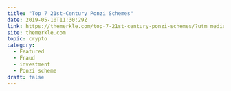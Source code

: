 ```yaml
---
title: "Top 7 21st-Century Ponzi Schemes"
date: 2019-05-10T11:30:29Z
link: https://themerkle.com/top-7-21st-century-ponzi-schemes/?utm_medium=RSS&utm_source=hune
site: themerkle.com
topic: crypto
category:
  - Featured
  - Fraud
  - investment
  - Ponzi scheme
draft: false
---
```

